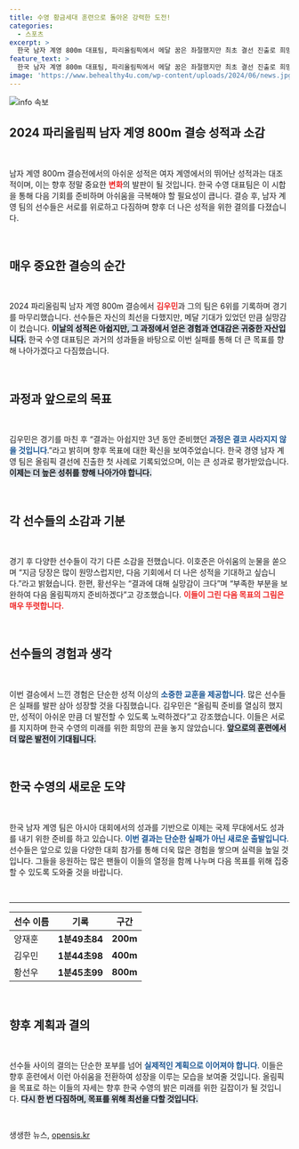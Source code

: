 ```yaml
---
title: 수영 황금세대 훈련으로 돌아온 강력한 도전!
categories:
  - 스포츠
excerpt: >
  한국 남자 계영 800m 대표팀, 파리올림픽에서 메달 꿈은 좌절했지만 최초 결선 진출로 희망을 잇는다. 아쉬움을 품고 4년 뒤 LA올림픽을 향한 결의에 찬 다짐을 보였다!
feature_text: >
  한국 남자 계영 800m 대표팀, 파리올림픽에서 메달 꿈은 좌절했지만 최초 결선 진출로 희망을 잇는다. 아쉬움을 품고 4년 뒤 LA올림픽을 향한 결의에 찬 다짐을 보였다!
image: 'https://www.behealthy4u.com/wp-content/uploads/2024/06/news.jpg'
---
```


<p><img src="https://www.behealthy4u.com/wp-content/uploads/2024/06/news.jpg" alt="info 속보" /></p>

<h2 data-ke-size="size26">2024 파리올림픽 남자 계영 800m 결승 성적과 소감</h2>

<p data-ke-size="size16">&nbsp;</p>

<p>남자 계영 800ｍ 결승전에서의 아쉬운 성적은 여자 계영에서의 뛰어난 성적과는 대조적이며, 이는 향후 정말 중요한 <b><span style="color: #ee2323;">변화</span></b>의 발판이 될 것입니다. 한국 수영 대표팀은 이 시합을 통해 다음 기회를 준비하며 아쉬움을 극복해야 할 필요성이 큽니다. 결승 후, 남자 계영 팀의 선수들은 서로를 위로하고 다짐하며 향후 더 나은 성적을 위한 결의를 다졌습니다. </p>

<p data-ke-size="size16">&nbsp;</p>

<h2 data-ke-size="size26">매우 중요한 결승의 순간</h2>

<p data-ke-size="size16">&nbsp;</p>

<p>2024 파리올림픽 남자 계영 800m 결승에서 <b><span style="color: #ee2323;">김우민</span></b>과 그의 팀은 6위를 기록하며 경기를 마무리했습니다. 선수들은 자신의 최선을 다했지만, 메달 기대가 있었던 만큼 실망감이 컸습니다. <b><span style="background-color: #21538527;">이날의 성적은 아쉽지만, 그 과정에서 얻은 경험과 연대감은 귀중한 자산입니다.</span></b> 한국 수영 대표팀은 과거의 성과들을 바탕으로 이번 실패를 통해 더 큰 목표를 향해 나아가겠다고 다짐했습니다.</p>

<p data-ke-size="size16">&nbsp;</p>

<h2 data-ke-size="size26">과정과 앞으로의 목표</h2>

<p data-ke-size="size16">&nbsp;</p>

<p>김우민은 경기를 마친 후 “결과는 아쉽지만 3년 동안 준비했던 <b><span style="color: #1a5490;">과정은 결코 사라지지 않을 것입니다</span></b>.”라고 밝히며 향후 목표에 대한 확신을 보여주었습니다. 한국 경영 남자 계영 팀은 올림픽 결선에 진출한 첫 사례로 기록되었으며, 이는 큰 성과로 평가받았습니다. <b><span style="background-color: #21538527;">이제는 더 높은 성취를 향해 나아가야 합니다.</span></b> </p>

<p data-ke-size="size16">&nbsp;</p>

<h2 data-ke-size="size26">각 선수들의 소감과 기분</h2>

<p data-ke-size="size16">&nbsp;</p>

<p>경기 후 다양한 선수들이 각기 다른 소감을 전했습니다. 이호준은 아쉬움의 눈물을 쏟으며 “지금 당장은 많이 원망스럽지만, 다음 기회에서 더 나은 성적을 기대하고 싶습니다.”라고 밝혔습니다. 한편, 황선우는 “결과에 대해 실망감이 크다”며 “부족한 부분을 보완하여 다음 올림픽까지 준비하겠다”고 강조했습니다. <b><span style="color: #ee2323;">이들이 그린 다음 목표의 그림은 매우 뚜렷합니다.</span></b></p>

<p data-ke-size="size16">&nbsp;</p>

<h2 data-ke-size="size26">선수들의 경험과 생각</h2>

<p data-ke-size="size16">&nbsp;</p>

<p>이번 결승에서 느낀 경험은 단순한 성적 이상의 <b><span style="color: #1a5490;">소중한 교훈을 제공합니다</span></b>. 많은 선수들은 실패를 발판 삼아 성장할 것을 다짐했습니다. 김우민은 “올림픽 준비를 열심히 했지만, 성적이 아쉬운 만큼 더 발전할 수 있도록 노력하겠다”고 강조했습니다. 이들은 서로를 지지하며 한국 수영의 미래를 위한 희망의 끈을 놓지 않았습니다. <b><span style="background-color: #21538527;">앞으로의 훈련에서 더 많은 발전이 기대됩니다.</span></b></p>

<p data-ke-size="size16">&nbsp;</p>

<h2 data-ke-size="size26">한국 수영의 새로운 도약</h2>

<p data-ke-size="size16">&nbsp;</p>

<p>한국 남자 계영 팀은 아시아 대회에서의 성과를 기반으로 이제는 국제 무대에서도 성과를 내기 위한 준비를 하고 있습니다. <b><span style="color: #1a5490;">이번 결과는 단순한 실패가 아닌 새로운 출발입니다</span></b>. 선수들은 앞으로 있을 다양한 대회 참가를 통해 더욱 많은 경험을 쌓으며 실력을 높일 것입니다. 그들을 응원하는 많은 팬들이 이들의 열정을 함께 나누며 다음 목표를 위해 집중할 수 있도록 도와줄 것을 바랍니다.</p>

<p data-ke-size="size16">&nbsp;</p>

<hr>

<table style="width: 100%; border-collapse: collapse;">
  <thead>
    <tr>
      <th style="text-align: left; height: 17px;"><b>선수 이름</b></th>
      <th style="text-align: center; height: 17px;"><b>기록</b></th>
      <th style="text-align: center; height: 17px;"><b>구간</b></th>
    </tr>
  </thead>
  <tbody>
    <tr>
      <td style="text-align: left; height: 17px;">양재훈</td>
      <td style="text-align: center; height: 17px;"><b>1분49초84</b></td>
      <td style="text-align: center; height: 17px;"><b>200m</b></td>
    </tr>
    <tr>
      <td style="text-align: left; height: 17px;">김우민</td>
      <td style="text-align: center; height: 17px;"><b>1분44초98</b></td>
      <td style="text-align: center; height: 17px;"><b>400m</b></td>
    </tr>
    <tr>
      <td style="text-align: left; height: 17px;">황선우</td>
      <td style="text-align: center; height: 17px;"><b>1분45초99</b></td>
      <td style="text-align: center; height: 17px;"><b>800m</b></td>
    </tr>
  </tbody>
</table> 

<p data-ke-size="size16">&nbsp;</p>

<h2 data-ke-size="size26">향후 계획과 결의</h2>

<p data-ke-size="size16">&nbsp;</p>

<p>선수들 사이의 결의는 단순한 포부를 넘어 <b><span style="color: #1a5490;">실제적인 계획으로 이어져야 합니다</span></b>. 이들은 향후 훈련에서 이런 아쉬움을 전환하여 성장을 이루는 모습을 보여줄 것입니다. 올림픽을 목표로 하는 이들의 자세는 향후 한국 수영의 밝은 미래를 위한 길잡이가 될 것입니다. <b><span style="background-color: #21538527;">다시 한 번 다짐하며, 목표를 위해 최선을 다할 것입니다.</span></b></p>

<p data-ke-size="size16">&nbsp;</p>
생생한 뉴스, <a href="https://opensis.kr" rel="dofollow">opensis.kr</a>


